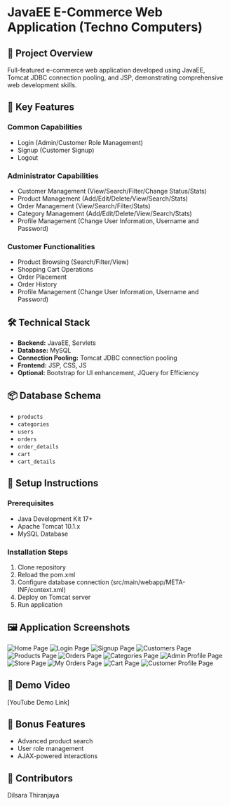 # JavaEE E-Commerce Web Application (Techno Computers)

## 📝 Project Overview
Full-featured e-commerce web application developed using JavaEE, Tomcat JDBC connection pooling, and JSP, demonstrating comprehensive web development skills.

## 🚀 Key Features

### Common Capabilities
- Login (Admin/Customer Role Management)
- Signup (Customer Signup)
- Logout

### Administrator Capabilities
- Customer Management (View/Search/Filter/Change Status/Stats)
- Product Management (Add/Edit/Delete/View/Search/Stats)
- Order Management (View/Search/Filter/Stats)
- Category Management (Add/Edit/Delete/View/Search/Stats)
- Profile Management (Change User Information, Username and Password)

### Customer Functionalities
- Product Browsing (Search/Filter/View)
- Shopping Cart Operations
- Order Placement
- Order History
- Profile Management (Change User Information, Username and Password)

## 🛠 Technical Stack
- **Backend:** JavaEE, Servlets
- **Database:** MySQL
- **Connection Pooling:** Tomcat JDBC connection pooling
- **Frontend:** JSP, CSS, JS
- **Optional:** Bootstrap for UI enhancement, JQuery for Efficiency

## 📦 Database Schema
- `products`
- `categories`
- `users`
- `orders`
- `order_details`
- `cart`
- `cart_details`

## 🔧 Setup Instructions

### Prerequisites
- Java Development Kit 17+
- Apache Tomcat 10.1.x
- MySQL Database

### Installation Steps
1. Clone repository
2. Reload the pom.xml
3. Configure database connection (src/main/webapp/META-INF/context.xml)
4. Deploy on Tomcat server
5. Run application

## 🖼 Application Screenshots
![Home Page](https://github.com/DilsaraThiranjaya/E-Commerce-web-application/blob/111080352bfd0f222f993ead62370ef9183c36f8/src/main/webapp/assets/images/readme/001.png?raw=true)
![Login Page](https://github.com/DilsaraThiranjaya/E-Commerce-web-application/blob/111080352bfd0f222f993ead62370ef9183c36f8/src/main/webapp/assets/images/readme/002.png?raw=true)
![Signup Page](https://github.com/DilsaraThiranjaya/E-Commerce-web-application/blob/111080352bfd0f222f993ead62370ef9183c36f8/src/main/webapp/assets/images/readme/003.png?raw=true)
![Customers Page](https://github.com/DilsaraThiranjaya/E-Commerce-web-application/blob/111080352bfd0f222f993ead62370ef9183c36f8/src/main/webapp/assets/images/readme/004.png?raw=true)
![Products Page](https://github.com/DilsaraThiranjaya/E-Commerce-web-application/blob/111080352bfd0f222f993ead62370ef9183c36f8/src/main/webapp/assets/images/readme/005.png?raw=true)
![Orders Page](https://github.com/DilsaraThiranjaya/E-Commerce-web-application/blob/111080352bfd0f222f993ead62370ef9183c36f8/src/main/webapp/assets/images/readme/006.png?raw=true)
![Categories Page](https://github.com/DilsaraThiranjaya/E-Commerce-web-application/blob/111080352bfd0f222f993ead62370ef9183c36f8/src/main/webapp/assets/images/readme/007.png?raw=true)
![Admin Profile Page](https://github.com/DilsaraThiranjaya/E-Commerce-web-application/blob/111080352bfd0f222f993ead62370ef9183c36f8/src/main/webapp/assets/images/readme/008.png?raw=true)
![Store Page](https://github.com/DilsaraThiranjaya/E-Commerce-web-application/blob/111080352bfd0f222f993ead62370ef9183c36f8/src/main/webapp/assets/images/readme/009.png?raw=true)
![My Orders Page](https://github.com/DilsaraThiranjaya/E-Commerce-web-application/blob/111080352bfd0f222f993ead62370ef9183c36f8/src/main/webapp/assets/images/readme/010.png?raw=true)
![Cart Page](https://github.com/DilsaraThiranjaya/E-Commerce-web-application/blob/111080352bfd0f222f993ead62370ef9183c36f8/src/main/webapp/assets/images/readme/011.png?raw=true)
![Customer Profile Page](https://github.com/DilsaraThiranjaya/E-Commerce-web-application/blob/111080352bfd0f222f993ead62370ef9183c36f8/src/main/webapp/assets/images/readme/012.png?raw=true)


## 🎥 Demo Video
[YouTube Demo Link]

## 🌟 Bonus Features
- Advanced product search
- User role management
- AJAX-powered interactions

## 👥 Contributors
Dilsara Thiranjaya
